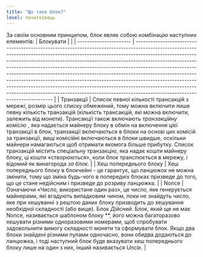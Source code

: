 ```yaml
---
title: "Що таке блок?"
level: початківець
---
```


За своїм основним принципом, блок являє собою комбінацію наступних елементів:
| Блокувати              |                                                                                                                                                                                                                                                                                                                                                                                                                                                                                                                                                                                                                                                                                              |
| ---------------------- | -------------------------------------------------------------------------------------------------------------------------------------------------------------------------------------------------------------------------------------------------------------------------------------------------------------------------------------------------------------------------------------------------------------------------------------------------------------------------------------------------------------------------------------------------------------------------------------------------------------------------------------------------------------------------------------------- |
| Транзакції             | Список певної кількості трансакцій з мережі, розмір цього списку обмежений, тому можна включити лише певну кількість транзакцій (кількість трансакцій, які можна включити, залежить від монети).  Трансакції також включають *транзакційну комісію* , яка надається майнеру блоку в обмін на включення цієї транзакції в блок, транзакції включаються в блоки на основі цих комісій за транзакції, вищі комісійні включаються в блоки швидше, оскільки майнери намагаються щоб отримати якомога більше прибутку. Список транзакцій містить спеціальну транзакцію, яка надає кошти майнеру блоку, ці кошти «створюються», коли блок транслюється в мережу, і відомий як винагорода *за блок*. |
| Хеш попереднього блоку | Хеш попереднього блоку в блокчейні - це гарантує, що ланцюжок не можна змінити, тому що зміна будь-чого в попередніх блоках призведе до того, що це стане недійсним і призведе до розриву ланцюжка.                                                                                                                                                                                                                                                                                                                                                                                                                                                                                          |
| Nonce                  | Означаючи «Число, використане один раз», це число, яке генерується майнерами, які вгадують випадковим чином, поки не знайдуть число, яке при хешуванні з рештою даних блоку призводить до хешування необхідної складності (або вище). Блок *Дійсний*. Блок, який ще не має Nonce, називається шаблоном блоку **, його можна багаторазово хешувати різними одноразовими номерами, щоб спробувати задовольнити вимогу складності монети та сформувати блок. Якщо два блоки знайдені різними пулами одночасно, вони обидва додаються до ланцюжка, і тоді наступний блок буде вказувати хеш попереднього блоку лише на один з них, інший називається *Uncle*.                                    |


